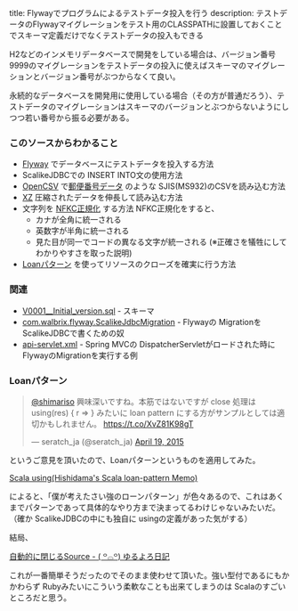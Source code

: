 title: Flywayでプログラムによるテストデータ投入を行う
description: テストデータのFlywayマイグレーションをテスト用のCLASSPATHに設置しておくことでスキーマ定義だけでなくテストデータの投入もできる 

H2などのインメモリデータベースで開発をしている場合は、バージョン番号 9999のマイグレーションをテストデータの投入に使えばスキーマのマイグレーションとバージョン番号がぶつからなくて良い。

永続的なデータベースを開発用に使用している場合（その方が普通だろう）、テストデータのマイグレーションはスキーマのバージョンとぶつからないようにしつつ若い番号から振る必要がある。

### このソースからわかること

- [Flyway](http://flywaydb.org/) <span class="glyphicon glyphicon-globe"></span> でデータベースにテストデータを投入する方法
- ScalikeJDBCでの INSERT INTO文の使用方法
- [OpenCSV](http://opencsv.sourceforge.net/) <span class="glyphicon glyphicon-globe"></span> で[郵便番号データ](http://www.post.japanpost.jp/zipcode/download.html) <span class="glyphicon glyphicon-globe"></span> のような SJIS(MS932)のCSVを読み込む方法
- [XZ](http://ja.wikipedia.org/wiki/Xz_%28%E3%83%95%E3%82%A1%E3%82%A4%E3%83%AB%E3%83%95%E3%82%A9%E3%83%BC%E3%83%9E%E3%83%83%E3%83%88%29) <span class="glyphicon glyphicon-globe"></span> 圧縮されたデータを伸長して読み込む方法
- 文字列を [NFKC正規化](http://ja.wikipedia.org/wiki/Unicode%E6%AD%A3%E8%A6%8F%E5%8C%96) <span class="glyphicon glyphicon-globe"></span> する方法
    NFKC正規化をすると、
    - カナが全角に統一される
    - 英数字が半角に統一される
    - 見た目が同一でコードの異なる文字が統一される (※正確さを犠牲にしてわかりやすさを取った説明)
- [Loanパターン](http://www.ne.jp/asahi/hishidama/home/tech/scala/sample/using.html) <span class="glyphicon glyphicon-globe"></span> を使ってリソースのクローズを確実に行う方法

### 関連

- [V0001__Initial_version.sql](${contextRoot}/src/examples/resources/db/migration/V0001__Initial_version.sql) - スキーマ
- [com.walbrix.flyway.ScalikeJdbcMigration](${contextRoot}/src/main/scala/com/walbrix/flyway/ScalikeJdbcMigration.scala) - Flywayの Migrationを ScalikeJDBCで書くための奴
- [api-servlet.xml](${contextRoot}/src/examples/webapp/WEB-INF/api-servlet.xml) - Spring MVCの DispatcherServletがロードされた時に FlywayのMigrationを実行する例

### Loanパターン

<blockquote class="twitter-tweet" lang="en"><p><a href="https://twitter.com/shimariso">@shimariso</a> 興味深いですね。本筋ではないですが close 処理は using(res) { r =&gt; } みたいに loan pattern にする方がサンプルとしては適切かもしれません。 <a href="https://t.co/XvZ81K98gT">https://t.co/XvZ81K98gT</a></p>&mdash; seratch_ja (@seratch_ja) <a href="https://twitter.com/seratch_ja/status/589609605925240832">April 19, 2015</a></blockquote>
<script async src="//platform.twitter.com/widgets.js" charset="utf-8"></script>

というご意見を頂いたので、Loanパターンというものを適用してみた。

[Scala using(Hishidama's Scala loan-pattern Memo)](http://www.ne.jp/asahi/hishidama/home/tech/scala/sample/using.html) <span class="glyphicon glyphicon-globe"></span>

によると、「僕が考えたさい強のローンパターン」が色々あるので、これはあくまでパターンであって具体的なやり方まで決まってるわけじゃないみたいだ。
（確か ScalikeJDBCの中にも独自に usingの定義があった気がする）

結局、

[自動的に閉じるSource - ( ꒪⌓꒪) ゆるよろ日記](http://yuroyoro.hatenablog.com/entry/20101215/1292401822) <span class="glyphicon glyphicon-globe"></span>

これが一番簡単そうだったのでそのまま使わせて頂いた。強い型付であるにもかかわらず Rubyみたいにこういう柔軟なことも出来てしまうのは Scalaのすごいところだと思う。
